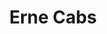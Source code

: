 ---
title: "Erne Cabs"
address: "9, Cherryhill, Forthill, Irvinestown, Enniskillen, Co. Fermanagh BT94 1FH"
tel: "028 6862 8889"
county: "Fermanagh"
category: "Taxi Services"
type: "Content"
lat: "54.477491"
lng: "-7.636"
---